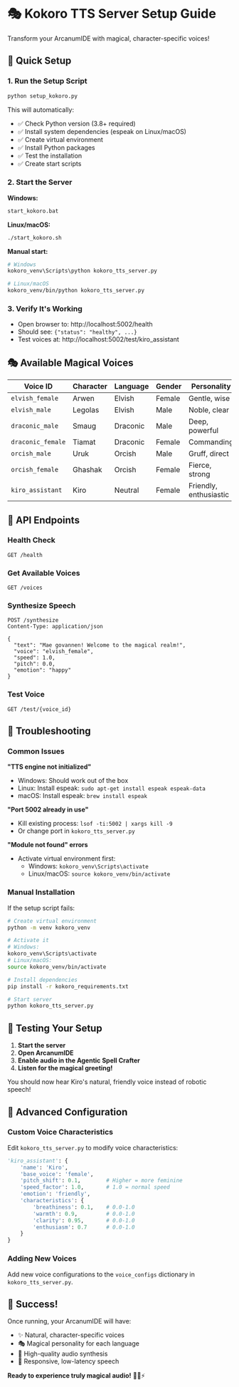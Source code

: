 # 🎭 Kokoro TTS Server Setup Guide

Transform your ArcanumIDE with magical, character-specific voices!

## 🚀 Quick Setup

### 1. Run the Setup Script
```bash
python setup_kokoro.py
```

This will automatically:
- ✅ Check Python version (3.8+ required)
- ✅ Install system dependencies (espeak on Linux/macOS)
- ✅ Create virtual environment
- ✅ Install Python packages
- ✅ Test the installation
- ✅ Create start scripts

### 2. Start the Server

**Windows:**
```bash
start_kokoro.bat
```

**Linux/macOS:**
```bash
./start_kokoro.sh
```

**Manual start:**
```bash
# Windows
kokoro_venv\Scripts\python kokoro_tts_server.py

# Linux/macOS
kokoro_venv/bin/python kokoro_tts_server.py
```

### 3. Verify It's Working
- Open browser to: http://localhost:5002/health
- Should see: `{"status": "healthy", ...}`
- Test voices at: http://localhost:5002/test/kiro_assistant

## 🎭 Available Magical Voices

| Voice ID | Character | Language | Gender | Personality |
|----------|-----------|----------|---------|-------------|
| `elvish_female` | Arwen | Elvish | Female | Gentle, wise |
| `elvish_male` | Legolas | Elvish | Male | Noble, clear |
| `draconic_male` | Smaug | Draconic | Male | Deep, powerful |
| `draconic_female` | Tiamat | Draconic | Female | Commanding |
| `orcish_male` | Uruk | Orcish | Male | Gruff, direct |
| `orcish_female` | Ghashak | Orcish | Female | Fierce, strong |
| `kiro_assistant` | Kiro | Neutral | Female | Friendly, enthusiastic |

## 🔧 API Endpoints

### Health Check
```
GET /health
```

### Get Available Voices
```
GET /voices
```

### Synthesize Speech
```
POST /synthesize
Content-Type: application/json

{
  "text": "Mae govannen! Welcome to the magical realm!",
  "voice": "elvish_female",
  "speed": 1.0,
  "pitch": 0.0,
  "emotion": "happy"
}
```

### Test Voice
```
GET /test/{voice_id}
```

## 🐛 Troubleshooting

### Common Issues

**"TTS engine not initialized"**
- Windows: Should work out of the box
- Linux: Install espeak: `sudo apt-get install espeak espeak-data`
- macOS: Install espeak: `brew install espeak`

**"Port 5002 already in use"**
- Kill existing process: `lsof -ti:5002 | xargs kill -9`
- Or change port in `kokoro_tts_server.py`

**"Module not found" errors**
- Activate virtual environment first:
  - Windows: `kokoro_venv\Scripts\activate`
  - Linux/macOS: `source kokoro_venv/bin/activate`

### Manual Installation

If the setup script fails:

```bash
# Create virtual environment
python -m venv kokoro_venv

# Activate it
# Windows:
kokoro_venv\Scripts\activate
# Linux/macOS:
source kokoro_venv/bin/activate

# Install dependencies
pip install -r kokoro_requirements.txt

# Start server
python kokoro_tts_server.py
```

## 🎵 Testing Your Setup

1. **Start the server**
2. **Open ArcanumIDE**
3. **Enable audio in the Agentic Spell Crafter**
4. **Listen for the magical greeting!**

You should now hear Kiro's natural, friendly voice instead of robotic speech!

## 🌟 Advanced Configuration

### Custom Voice Characteristics

Edit `kokoro_tts_server.py` to modify voice characteristics:

```python
'kiro_assistant': {
    'name': 'Kiro',
    'base_voice': 'female',
    'pitch_shift': 0.1,        # Higher = more feminine
    'speed_factor': 1.0,       # 1.0 = normal speed
    'emotion': 'friendly',
    'characteristics': {
        'breathiness': 0.1,    # 0.0-1.0
        'warmth': 0.9,         # 0.0-1.0
        'clarity': 0.95,       # 0.0-1.0
        'enthusiasm': 0.7      # 0.0-1.0
    }
}
```

### Adding New Voices

Add new voice configurations to the `voice_configs` dictionary in `kokoro_tts_server.py`.

## 🎉 Success!

Once running, your ArcanumIDE will have:
- ✨ Natural, character-specific voices
- 🎭 Magical personality for each language
- 🎵 High-quality audio synthesis
- 🚀 Responsive, low-latency speech

**Ready to experience truly magical audio!** 🧙‍♂️⚡